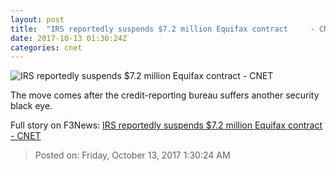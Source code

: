 ```yaml
---
layout: post
title:  "IRS reportedly suspends $7.2 million Equifax contract     - CNET"
date: 2017-10-13 01:30:24Z
categories: cnet
---
```


![IRS reportedly suspends $7.2 million Equifax contract     - CNET](https://cnet2.cbsistatic.com/img/qoTjGQL1DMTFPoxgYF_CSsubi7c=/670x503/2017/10/13/a7216ec7-a840-4519-833b-f8a379dc23af/gettyimages-851025676.jpg)

The move comes after the credit-reporting bureau suffers another security black eye.


Full story on F3News: [IRS reportedly suspends $7.2 million Equifax contract     - CNET](http://www.f3nws.com/n/AJGjHD)

> Posted on: Friday, October 13, 2017 1:30:24 AM
